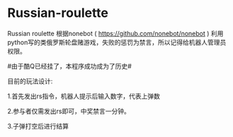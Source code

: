 # Russian-roulette
Russian roulette
根据nonebot ( https://github.com/nonebot/nonebot ) 利用python写的类俄罗斯轮盘赌游戏，失败的惩罚为禁言，所以记得给机器人管理员权限。


#由于酷Q已经挂了，本程序成功成为了历史#


目前的玩法设计:

1.首先发出rs指令，机器人提示后输入数字，代表上弹数

2.参与者仅需发出rs即可，中奖禁言一分钟。

3.子弹打空后进行结算
